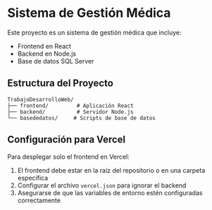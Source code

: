 # Sistema de Gestión Médica

Este proyecto es un sistema de gestión médica que incluye:

- Frontend en React
- Backend en Node.js
- Base de datos SQL Server

## Estructura del Proyecto

```
TrabajoDesarrolloWeb/
├── frontend/         # Aplicación React
├── backend/          # Servidor Node.js
└── basededatos/     # Scripts de base de datos
```

## Configuración para Vercel

Para desplegar solo el frontend en Vercel:

1. El frontend debe estar en la raíz del repositorio o en una carpeta específica
2. Configurar el archivo `vercel.json` para ignorar el backend
3. Asegurarse de que las variables de entorno estén configuradas correctamente 
